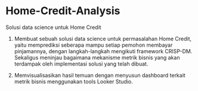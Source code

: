 # Home-Credit-Analysis
Solusi data science untuk Home Credit

1. Membuat sebuah solusi data science untuk permasalahan Home Credit, yaitu memprediksi seberapa mampu setiap pemohon membayar pinjamannya, dengan langkah-langkah
   mengikuti framework CRISP-DM. Sekaligus meninjau bagaimana mekanisme metrik bisnis yang akan terdampak oleh implementasi solusi yang telah dibuat.
       
2. Memvisualisasikan hasil temuan dengan menyusun dashboard terkait metrik bisnis menggunakan tools Looker Studio. 
